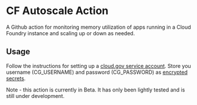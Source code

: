 # CF Autoscale Action

A Github action for monitoring memory utilization of apps running in a Cloud Foundry instance and scaling up or down as needed.

## Usage

Follow the instructions for setting up a [cloud.gov service account](https://cloud.gov/docs/services/cloud-gov-service-account/). Store you username (CG_USERNAME) and password (CG_PASSWORD) as [encrypted secrets](https://help.github.com/en/actions/configuring-and-managing-workflows/creating-and-storing-encrypted-secrets). 

Note - this action is currently in Beta. It has only been lightly tested and is still under development.